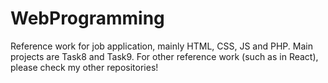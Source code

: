 # WebProgramming
Reference work for job application,
mainly HTML, CSS, JS and PHP. Main projects are Task8 and Task9. For other reference work (such as in React), please check my other repositories!
